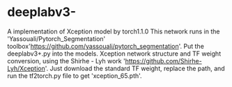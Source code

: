 # deeplabv3-
A implementation of Xception model by torch1.1.0
This network runs in the 'Yassouali/Pytorch_Segmentation' toolbox'https://github.com/yassouali/pytorch_segmentation'.
Put the deeplabv3+.py into the models.
Xception network structure and TF weight conversion, using the Shirhe - Lyh work 'https://github.com/Shirhe-Lyh/Xception'.
Just download the standard TF weight, replace the path, and run the tf2torch.py file to get 'xception_65.pth'.
